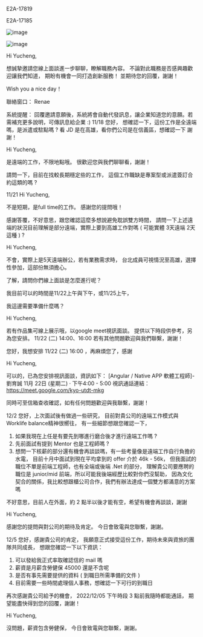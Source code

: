 E2A-17819

E2A-17185

![image](https://user-images.githubusercontent.com/46659635/215986072-eff75d37-d4de-43f5-aba3-8d29aad5d2e5.png)

![image](https://user-images.githubusercontent.com/46659635/215986390-77072f19-a951-4e08-8107-d3e957c0e9b5.png)


Hi Yucheng,

想誠摯邀請您線上面談進一步聊聊，瞭解職務內容。
不論對此職務是否感興趣歡迎讓我們知道，
期盼有機會一同打造創新服務！
並期待您的回覆，謝謝！

Wish you a nice day！

聯絡窗口：
Renae

系統提醒：
回覆邀請意願後，系統將會自動代發訊息，讓企業知道您的意願。若需補充更多說明，可傳訊息給企業 :)
11/18
您好，
想確認一下，這份工作是全遠端嗎，是派遣或駐點嗎 ? 
看 JD 是在高雄，看你們公司是在信義區，想確認一下
謝謝！


Hi Yucheng,

是遠端的工作，不限地點哦。
很歡迎您與我們聊聊看，謝謝！

請問一下，目前在找較長期穩定些的工作，
這個工作職缺是專案型或派遣簽訂合約這類的嗎 ?


11/21
Hi Yucheng,

不是短期，是full time的工作。
感謝您的提問哦！


感謝答覆，不好意思，跟您確認這麼多想說避免耽誤雙方時間，
請問一下上述遠端的狀況目前理解是部分遠端，實際上要到高雄工作對嗎 ( 可能實體 3天遠端 2天這種 ) ?


Hi Yucheng,

不會，實際上是5天遠端辦公，若有業務需求時，
台北成員可視情況至高雄，選擇性參加，這部份無須擔心。

了解，請問你們線上面談是怎麼進行呢？

我目前可以的時間是11/22上午與下午，或11/25上午，


我這邊需要準備什麼嗎？


Hi Yucheng,

若有作品集可線上展示哦，以google meet視訊面談。
提供以下時段供參考，另為您安排。
11/22 (二) 14:00、16:00
若有其他問題歡迎與我們聯繫，謝謝！

您好，我想安排 11/22 (二) 16:00 ，再麻煩您了，感謝


Hi Yucheng,

可以的，已為您安排視訊面談，資訊如下：
[Angular / Native APP 軟體工程師]-劉育誠
11月 22日 (星期二) · 下午4:00 - 5:00
視訊通話連結：https://meet.google.com/kyo-utdt-mkg

同時可至信箱查收確認，如有任何問題歡迎與我聯繫，謝謝！

12/2
您好，上次面試後有做過一些研究，
目前對貴公司的遠端工作模式與Worklife balance精神很嚮往，
有一些細節想跟您確認一下，
1. 如果我現在上任是有要先到哪進行磨合後才進行遠端工作嗎 ?
2. 先前面試有提到 Mentor 也是工程師嗎 ?
3. 想問一下核薪的部分還有機會再談談嗎，有一些考量像是遠端工作自行負擔的水電，
    目前十月中面試到現在平均拿到的 offer 介於 46k - 56k，
    但我面試的職位不單是前端工程師，也有全端或後端 .Net 的部分，
    理解貴公司要應聘的職位是 junior/mid 前端，所以可能我後端經歷比較對你們沒幫助，
    因為文化契合的關係，我比較想跟櫃公司合作，我們有辦法達成一個雙方都滿意的方案嗎

不好意思，目前人在外面，約 2 點半以後才能有空，希望有機會再談談，謝謝


Hi Yucheng,

感謝您的提問與對公司的期待及肯定。
今日會致電與您聯繫，謝謝。

12/5
您好，感謝貴公司的肯定，
我願意正式接受這份工作，期待未來與資旅的團隊共同成長，
想跟您確認一下以下資訊：
1. 可以發給我正式率取確認信的 mail 嗎
2. 薪資是月薪含勞健保 45000 還是不含呢
3. 是否有事先需要提供的資料 ( 到職日所需準備的文件 )
4. 目前需要一些時間處理個人事務，想確認一下可行的到職日

再次感謝貴公司給予的機會，
2022/12/05 下午時段 3 點前我隨時都能通話，
期望能盡快得到您的回覆，謝謝！


Hi Yucheng,

沒問題，薪資包含勞健保，
今日會致電與您聯繫，謝謝。
